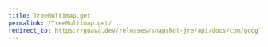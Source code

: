 ```yaml
---
title: TreeMultimap.get
permalink: /TreeMultimap.get/
redirect_to: https://guava.dev/releases/snapshot-jre/api/docs/com/google/common/collect/TreeMultimap.html#get-K-
---
```

